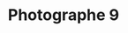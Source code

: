 ---
weight: 1
images:
- /images/photos/20230620 - Sortie Nocturne - Stéphane G. - 0036.jpg
title: Photographe 9
tags:
- portrait
- archive
---